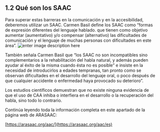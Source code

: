 ## 1.2 Qué son los SAAC

Para superar estas barreras en la comunicación y en la accesibilidad, deberemos utilizar un SAAC. Carmen Basil define los SAAC como “formas de expresión diferentes del lenguaje hablado. que tienen como objetivo aumentar (aumentativo) y/o compensar (alternativo) las dificultades de comunicación y el lenguaje de muchas personas con dificultades en este área”.
![enter image description here](https://static.arasaac.org/images/aularagon/saacs.jpg)

También señala Carmen Basil que “los SAAC no son incompatibles sino complementarios a la rehabilitación del habla natural, y además pueden ayudar al éxito de la misma cuando ésta no es posible” e insiste en la necesidad de introducirlos a edades tempranas, tan pronto como se observan dificultades en el desarrollo del lenguaje oral, o poco después de que cualquier accidente o enfermedad haya provocado su deterioro”.

Los estudios científicos demuestran que no existe ninguna evidencia de que el uso de CAA inhiba o interfiera en el desarrollo o la recuperación del habla, sino todo lo contrario.

Continúa leyendo toda la información completa en este apartado de la página web de ARASAAC: 

[https://arasaac.org/aac/](https://arasaac.org/aac/es)

